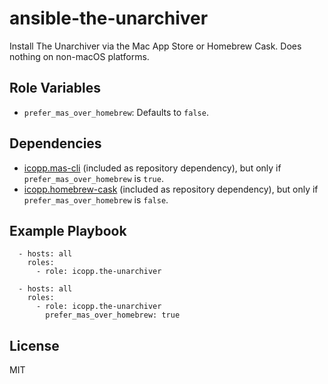 # ansible-the-unarchiver

Install The Unarchiver via the Mac App Store or Homebrew Cask. Does nothing on non-macOS platforms.

## Role Variables

* `prefer_mas_over_homebrew`: Defaults to `false`.

## Dependencies

* [icopp.mas-cli](https://github.com/icopp/ansible-mas-cli) (included as repository dependency), but only if `prefer_mas_over_homebrew` is `true`.
* [icopp.homebrew-cask](https://github.com/icopp/ansible-homebrew-cask) (included as repository dependency), but only if `prefer_mas_over_homebrew` is `false`.

## Example Playbook

```
  - hosts: all
    roles:
      - role: icopp.the-unarchiver
```

```
  - hosts: all
    roles:
      - role: icopp.the-unarchiver
        prefer_mas_over_homebrew: true
```

## License

MIT
